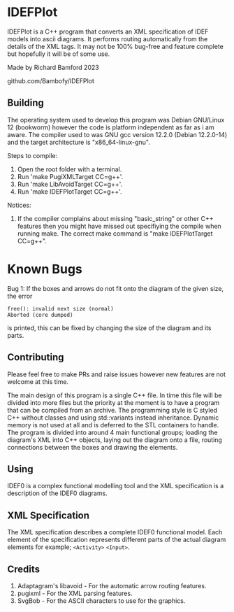 # IDEFPlot

IDEFPlot is a C++ program that converts an XML specification of IDEF models
into ascii diagrams. It performs routing automatically from the details of the
XML tags. It may not be 100% bug-free and feature complete but hopefully it will be of some use.

Made by Richard Bamford 2023

github.com/Bambofy/IDEFPlot

## Building
The operating system used to develop this program was Debian GNU/Linux 12 (bookworm) however the code is platform independent as far as i am aware. The compiler used to was GNU gcc version 12.2.0 (Debian 12.2.0-14) and the target architecture is "x86_64-linux-gnu".

Steps to compile:
1. Open the root folder with a terminal.
2. Run 'make PugiXMLTarget CC=g++'.
3. Run 'make LibAvoidTarget CC=g++'.
4. Run 'make IDEFPlotTarget CC=g++'.

Notices:
1. If the compiler complains about missing "basic_string" or other C++ features then you might have missed out specifiying the compile when running make. The correct make command is "make IDEFPlotTarget CC=g++".

# Known Bugs
Bug 1: If the boxes and arrows do not fit onto the diagram of the given size, the error
```
free(): invalid next size (normal)                                                                                                                            Aborted (core dumped)
```
is printed, this can be fixed by changing the size of the diagram and its parts.

## Contributing
Please feel free to make PRs and raise issues however new features are not welcome at this time.

The main design of this program is a single C++ file. In time this file will be divided into more files but the priority at
the moment is to have a program that can be compiled from an archive. The programming style is C styled C++ without classes
and using std::variants instead inheritance. Dynamic memory is not used at all and is deferred to the STL containers to
handle.
The program is divided into around 4 main functional groups; loading the diagram's XML into C++ objects, laying out the
diagram onto a file, routing connections between the boxes and drawing the elements. 

## Using
IDEF0 is a complex functional modelling tool and the XML specification is a description of the IDEF0 diagrams.

## XML Specification
The XML specification describes a complete IDEF0 functional model. Each element of the specification represents different parts of the actual diagram elements for example; `<Activity>` `<Input>`.

## Credits
1. Adaptagram's libavoid - For the automatic arrow routing features.
2. pugixml - For the XML parsing features.
3. SvgBob - For the ASCII characters to use for the graphics.
